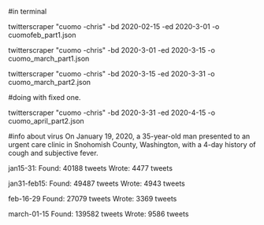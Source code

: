 
#in terminal


twitterscraper "cuomo -chris" -bd 2020-02-15 -ed 2020-3-01 -o cuomofeb_part1.json

twitterscraper "cuomo -chris" -bd 2020-3-01 -ed 2020-3-15 -o cuomo_march_part1.json

twitterscraper "cuomo -chris" -bd 2020-3-15 -ed 2020-3-31 -o cuomo_march_part2.json



#doing with fixed one.

twitterscraper "cuomo -chris" -bd 2020-3-31 -ed 2020-4-15 -o cuomo_april_part2.json


#info about virus
On January 19, 2020, a 35-year-old man presented to an urgent care clinic in Snohomish County, Washington, with a 4-day history of cough and subjective fever.


jan15-31:
Found: 40188 tweets
Wrote: 4477 tweets

jan31-feb15:
Found: 49487 tweets
Wrote: 4943 tweets

feb-16-29
Found: 27079 tweets
Wrote: 3369 tweets

march-01-15
Found: 139582 tweets
Wrote: 9586 tweets
